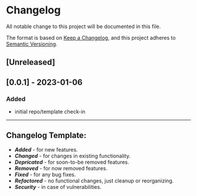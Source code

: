# Changelog
All notable change to this project will be documented in this file.

The format is based on [Keep a Changelog](https://keepachangelog.com/en/1.0.0/),
and this project adheres to [Semantic Versioning](https://semver.org/spec/v2.0.0.html).

## [Unreleased]

## [0.0.1] - 2023-01-06
### Added
- initial repo/template check-in

-----------------------------------------------------------------------------
## Changelog Template:
- ***Added*** - for new features.
- ***Changed*** - for changes in existing functionality.
- ***Depricated*** - for soon-to-be removed features.
- ***Removed*** - for now removed features.
- ***Fixed*** - for any bug fixes.
- ***Refactored*** - no functional changes, just cleanup or reorganizing.
- ***Security*** - in case of vulnerabilities.